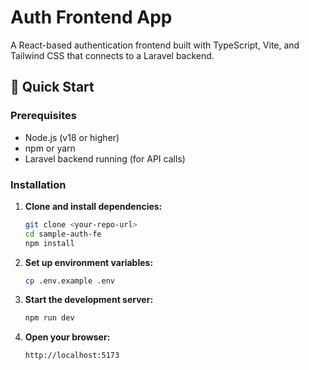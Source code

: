 # Auth Frontend App

A React-based authentication frontend built with TypeScript, Vite, and Tailwind CSS that connects to a Laravel backend.

## 🚀 Quick Start

### Prerequisites
- Node.js (v18 or higher)
- npm or yarn
- Laravel backend running (for API calls)

### Installation

1. **Clone and install dependencies:**
   ```bash
   git clone <your-repo-url>
   cd sample-auth-fe
   npm install
   ```

2. **Set up environment variables:**
   ```bash
   cp .env.example .env
   ```

3. **Start the development server:**
   ```bash
   npm run dev
   ```

4. **Open your browser:**
   ```
   http://localhost:5173
   ```